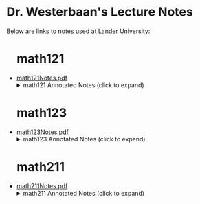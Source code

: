 <script>
    // For anyone looking at this:
    // Obviously this is not a secure way to hide links
    // I'm hiding these links to encourage my students
    // to actually take notes and pay attention during class
    function add_links_by_date(noteKeysDir,dateUrlArray){
      baseURL="https://github.com/pwesterbaan/lander_lecture_notes/raw/main/";
      annNotesDir=noteKeysDir+"/annotated_notes/";
        dateUrlArray.forEach(element => {
          [dispDate, fileName]=element;
          if (new Date() >= new Date(dispDate)){
            // TODO: Clean up this Javascript. This works for now, but creating "myItem" might be excessive?

            const myLink=document.createElement('a');
            myLink.href = new URL(fileName,baseURL+annNotesDir);
            myLink.text = fileName;
            myLink.target = "_blank"

            const myItem=document.createElement('li');
            myItem.append(myLink);
            document.getElementById(noteKeysDir).append(myItem);
          };
        });
    }
</script>

<h1>Dr. Westerbaan's Lecture Notes</h1>

Below are links to notes used at Lander University:

<ul>
<h1> math121 </h1>

<li><a href="https://github.com/pwesterbaan/lander_lecture_notes/raw/main/math121Notes.pdf" target="_blank">math121Notes.pdf</a></li>

<details name="annotated_notes">
  <summary>math121 Annotated Notes (click to expand)</summary>
    <ul id="math121_NotesKeys">
      <script> add_links_by_date("math121_NotesKeys",[
      ["2025-08-25T13:00:00","mathApp_harshbarger_1p1_annotated.pdf"],
      ["2025-08-27T13:00:00","mathApp_harshbarger_1p3_annotated.pdf"],
      ["2025-08-29T13:00:00","mathApp_harshbarger_1p4_annotated.pdf"],
      ["2025-09-05T13:00:00","mathApp_harshbarger_1p5_annotated.pdf"],
      ["2025-09-12T13:00:00","mathApp_harshbarger_1p6_annotated.pdf"],
      ["2025-11-21T13:00:00","mathApp_harshbarger_2p1_annotated.pdf"],
      ["2025-11-24T13:00:00","mathApp_harshbarger_2p2_annotated.pdf"],
      ["2025-12-03T13:00:00","mathApp_harshbarger_2p3_annotated.pdf"],
      ["2025-09-24T13:00:00","mathApp_harshbarger_4p1_annotated.pdf"],
      ["2025-09-29T13:00:00","mathApp_harshbarger_4p2_annotated.pdf"],
      ["2025-10-06T13:00:00","mathApp_harshbarger_5p1_annotated.pdf"],
      ["2025-10-10T13:00:00","mathApp_harshbarger_5p2_annotated.pdf"],
      ["2025-10-15T13:00:00","mathApp_harshbarger_5p3_annotated.pdf"],
      ["2025-10-24T13:00:00","mathApp_harshbarger_6p1_annotated.pdf"],
      ["2025-10-29T13:00:00","mathApp_harshbarger_6p2_annotated.pdf"],
      ["2025-11-03T13:00:00","mathApp_harshbarger_6p3_annotated.pdf"],
      ["3000-11-12T13:00:00","mathApp_harshbarger_6p4_annotated.pdf"],
      ])</script>
    </ul>
</details>


<h1> math123 </h1>

<li><a href="https://github.com/pwesterbaan/lander_lecture_notes/raw/main/math123Notes.pdf" target="_blank">math123Notes.pdf</a></li>

<details name="annotated_notes">
  <summary>math123 Annotated Notes (click to expand)</summary>
    <ul id="math123_NotesKeys">
      <script> add_links_by_date("math123_NotesKeys",[
      ["2025-08-23T09:00:00","math123Notes_1p4_annotated.pdf"],
      ["2025-08-26T09:00:00","math123Notes_2p1_annotated.pdf"],
      ["2025-08-28T09:00:00","math123Notes_2p2_annotated.pdf"],
      ["2025-09-06T09:00:00","math123Notes_2p4_annotated.pdf"],
      ["2025-08-11T09:00:00","math123Notes_2p5_annotated.pdf"],
      ["2025-08-16T09:00:00","math123Notes_2p6_annotated.pdf"],
      ["2025-09-25T09:00:00","math123Notes_3p1_annotated.pdf"],
      ["2025-09-27T09:00:00","math123Notes_3p2_annotated.pdf"],
      ["2025-09-30T09:00:00","math123Notes_3p3_annotated.pdf"],
      ["2025-10-07T09:00:00","math123Notes_3p6_annotated.pdf"],
      ])</script>
    </ul>
</details>


<h1> math211 </h1>

<li><a href="https://github.com/pwesterbaan/lander_lecture_notes/raw/main/math211Notes.pdf" target="_blank">math211Notes.pdf</a></li>

<details name="annotated_notes">
  <summary>math211 Annotated Notes (click to expand)</summary>
    <ul id="math211_NotesKeys">
      <script> add_links_by_date("math211_NotesKeys",[
      ["2025-08-19T11:00:00","math211Notes_1p1_annotated.pdf"],
      ["2025-08-21T11:00:00","math211Notes_1p2_1p4_1p5_annotated.pdf"],
      ["2025-08-26T11:00:00","math211Notes_2p1_2p2_2p3_annotated.pdf"],
      ["2025-08-28T11:00:00","math211Notes_2p4_2p5_annotated.pdf"],
      ["2025-09-04T11:00:00","math211Notes_3p1_annotated.pdf"],
      ["2025-09-09T11:00:00","math211Notes_3p2_3p3_annotated.pdf"],
      ["2025-09-11T11:00:00","math211Notes_3p4_3p5_annotated.pdf"],
      ["2025-09-23T11:00:00","math211Notes_4p1_4p2_annotated.pdf"],
      ["2025-09-25T11:00:00","math211Notes_4p3_4p4_annotated.pdf"],
      ["2025-10-02T11:00:00","math211Notes_6p1_6p2_annotated.pdf"],
      ["2025-10-09T11:00:00","math211Notes_7p1_7p2_7p3_annotated.pdf"],
      ["2025-10-28T11:00:00","math211Notes_7p4_8p1_8p2_annotated.pdf"],
      ["2025-10-30T11:00:00","math211Notes_8p3_9p1_9p2_annotated.pdf"],
      ["2025-11-04T11:00:00","math211Notes_9p3_annotated.pdf"],
      ["2025-11-06T11:00:00","math211Notes_9p4_annotated.pdf"],
      ])</script>
    </ul>
</details>


</ul>